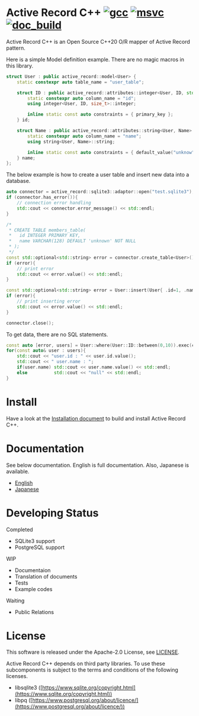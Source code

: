 # Active Record C++ [![gcc](https://github.com/akisute514/active_record_cpp/actions/workflows/gcc-test.yml/badge.svg)](https://github.com/akisute514/active_record_cpp/actions/workflows/gcc-test.yml) [![msvc](https://github.com/akisute514/active_record_cpp/actions/workflows/msvc-test.yml/badge.svg)](https://github.com/akisute514/active_record_cpp/actions/workflows/msvc-test.yml) [![doc_build](https://github.com/akisute514/active_record_cpp/actions/workflows/doc_build.yml/badge.svg)](https://github.com/akisute514/active_record_cpp/actions/workflows/doc_build.yml)

Active Record C++ is an Open Source C++20 O/R mapper of Active Record pattern.

Here is a simple Model definition example. There are no magic macros in this library.

```cpp
struct User : public active_record::model<User> {
    static constexpr auto table_name = "user_table";

    struct ID : public active_record::attributes::integer<User, ID, std::size_t> {
        static constexpr auto column_name = "id";
        using integer<User, ID, size_t>::integer;

        inline static const auto constraints = { primary_key };
    } id;

    struct Name : public active_record::attributes::string<User, Name> {
        static constexpr auto column_name = "name";
        using string<User, Name>::string;

        inline static const auto constraints = { default_value("unknow"), length(128) };
    } name;
};
```

The below example is how to create a user table and insert new data into a database.

```cpp
auto connector = active_record::sqlite3::adaptor::open("test.sqlite3");
if (connector.has_error()){
    // connection error handling
    std::cout << connector.error_message() << std::endl;
}

/*
 * CREATE TABLE members_table(
 *   id INTEGER PRIMARY KEY,
 *   name VARCHAR(128) DEFAULT 'unknown' NOT NULL
 * );
 */
const std::optional<std::string> error = connector.create_table<User>();
if (error){
    // print error
    std::cout << error.value() << std::endl;
}

const std::optional<std::string> error = User::insert(User{ .id=1, .name="foo" }).exec(connector);
if (error){
    // print inserting error
    std::cout << error.value() << std::endl;
}

connector.close();
```

To get data, there are no SQL statements.

```cpp
const auto [error, users] = User::where(User::ID::between(0,10)).exec(connector);
for(const auto& user : users){
    std::cout << "user.id : " << user.id.value();
    std::cout << " user.name : ";
    if(user.name) std::cout << user.name.value() << std::endl; 
    else          std::cout << "null" << std::endl;     
}
```


# Install

Have a look at the [Installation document](https://akisute514.github.io/active_record_cpp/en/installation/cmake.html) to build and install Active Record C++.

# Documentation

See below documentation. English is full documentation. Also, Japanese is available.

* [English](https://akisute514.github.io/active_record_cpp/en)
* [Japanese](https://akisute514.github.io/active_record_cpp/ja)

# Developing Status

Completed
* SQLite3 support
* PostgreSQL support

WIP
* Documentaion
* Translation of documents
* Tests
* Example codes

Waiting
* Public Relations


# License
This software is released under the Apache-2.0 License, see [LICENSE](LICENSE).

Active Record C++ depends on third party libraries. To use these subcomponents is subject to the terms and conditions of the following licenses.

* libsqlite3 ([https://www.sqlite.org/copyright.html](https://www.sqlite.org/copyright.html))
* libpq ([https://www.postgresql.org/about/licence/](https://www.postgresql.org/about/licence/))